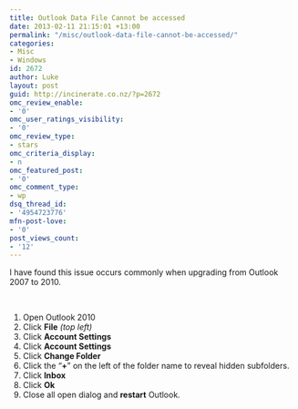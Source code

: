 ```yaml
---
title: Outlook Data File Cannot be accessed
date: 2013-02-11 21:15:01 +13:00
permalink: "/misc/outlook-data-file-cannot-be-accessed/"
categories:
- Misc
- Windows
id: 2672
author: Luke
layout: post
guid: http://incinerate.co.nz/?p=2672
omc_review_enable:
- '0'
omc_user_ratings_visibility:
- '0'
omc_review_type:
- stars
omc_criteria_display:
- n
omc_featured_post:
- '0'
omc_comment_type:
- wp
dsq_thread_id:
- '4954723776'
mfn-post-love:
- '0'
post_views_count:
- '12'
---
```


I have found this issue occurs commonly when upgrading from Outlook 2007 to 2010.

&nbsp;

  1. Open Outlook 2010
  2. Click **File** _(top left)_
  3. Click **Account Settings**
  4. Click **Account Settings**
  5. Click **Change Folder**
  6. Click the “**+**” on the left of the folder name to reveal hidden subfolders.
  7. Click **Inbox**
  8. Click **Ok**
  9. Close all open dialog and **restart** Outlook.